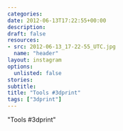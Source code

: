 ```yaml
---
categories:
date: 2012-06-13T17:22:55+00:00
description:
draft: false
resources:
- src: 2012-06-13_17-22-55_UTC.jpg
  name: "header"
layout: instagram
options:
  unlisted: false
stories:
subtitle:
title: "Tools #3dprint"
tags: ["3dprint"]
---
```


"Tools #3dprint"
